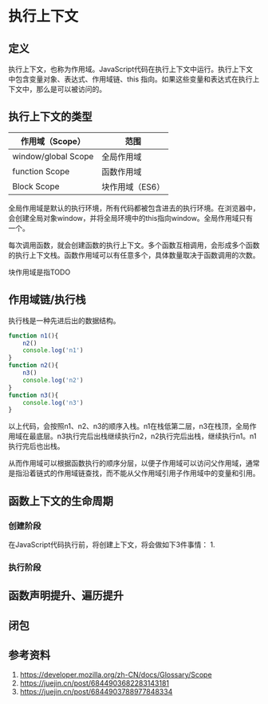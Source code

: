 # 执行上下文

## 定义

执行上下文，也称为作用域。JavaScript代码在执行上下文中运行。执行上下文中包含变量对象、表达式、作用域链、this 指向。如果这些变量和表达式在执行上下文中，那么是可以被访问的。

## 执行上下文的类型

|  作用域（Scope）   | 范围  |
|  ----  | ----  |
| window/global Scope  | 全局作用域 |
| function Scope  | 函数作用域 |
| Block Scope  | 块作用域（ES6） |

全局作用域是默认的执行环境，所有代码都被包含进去的执行环境。在浏览器中，会创建全局对象window，并将全局环境中的this指向window。全局作用域只有一个。

每次调用函数，就会创建函数的执行上下文。多个函数互相调用，会形成多个函数的执行上下文栈。函数作用域可以有任意多个，具体数量取决于函数调用的次数。

块作用域是指TODO

## 作用域链/执行栈

执行栈是一种先进后出的数据结构。

```javascript
function n1(){
	n2()
	console.log('n1')
}
function n2(){
	n3()
	console.log('n2')
}
function n3(){
	console.log('n3')
}
```

以上代码，会按照n1、n2、n3的顺序入栈。n1在栈低第二层，n3在栈顶，全局作用域在最底层。n3执行完后出栈继续执行n2，n2执行完后出栈，继续执行n1。n1执行完后也出栈。

从而作用域可以根据函数执行的顺序分层，以便子作用域可以访问父作用域，通常是指沿着链式的作用域链查找，而不能从父作用域引用子作用域中的变量和引用。

## 函数上下文的生命周期

### 创建阶段
在JavaScript代码执行前，将创建上下文，将会做如下3件事情：
1. 
### 执行阶段

## 函数声明提升、遍历提升




## 闭包


## 参考资料
1. https://developer.mozilla.org/zh-CN/docs/Glossary/Scope
2. https://juejin.cn/post/6844903682283143181
3. https://juejin.cn/post/6844903788977848334